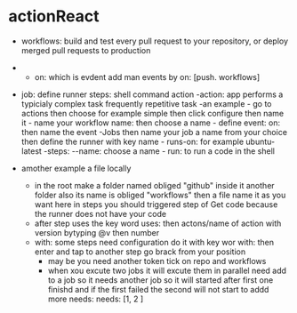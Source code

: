# actionReact

- workflows: build and test every pull request to your repository, or deploy merged pull requests to production
- - on: which is evdent add man events by on: [push. workflows]
- job: define runner
  steps: shell command action
  -action: app performs a typicialy complex task frequently repetitive task
  -an example - go to actions then choose for example simple then click configure then name it - name your workflow name: then choose a name - define event: on: then name the event
  -Jobs then name your job a name from your choice then define the runner with key name - runs-on: for example ubuntu-latest
  -steps:
  --name: choose a name - run: to run a code in the shell

- amother example a file locally
  - in the root make a folder named obliged "github" inside it another folder also its name
    is obliged "workflows" then a file name it as you want here in steps you should triggered
    step of Get code because the runner does not have your code
  - after step uses the key word uses: then actons/name of action with version bytyping @v then number
  - with: some steps need configuration do it with key wor with: then enter and tap to another
    step go brack from your position
    - may be you need another token tick on repo and workflows
    - when xou excute two jobs it will excute them in parallel
      need add to a job so it needs another job so it will started after first one finishd and if the first failed the second will not start to addd more needs: needs: [1, 2 ]
